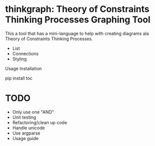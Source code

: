 thinkgraph: Theory of Constraints Thinking Processes Graphing Tool
=================================
This a tool that has a mini-language to help with creating diagrams ala Theory
of Constraints Thinking Processes.
- List
- Connections
- Styling

Usage
Installation

  pip install toc

TODO
====
- Only use one "AND"
- Unit testing
- Refactoring/clean up code
- Handle unicode
- Use argparse
- Usage guide
